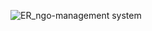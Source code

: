 ![ER_ngo-management system](https://github.com/user-attachments/assets/30eb2494-20cd-4aa4-8e95-7024fa093e29)
